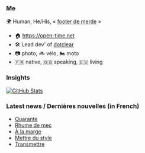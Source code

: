 ### Me

🌍 Human, He/His, « [footer de merde](https://open-time.net/post/2013/07/17/La-veritable-histoire-du-Footer-de-merde-) » 
* 🏠 https://open-time.net 
* 🛠️ Lead dev' of [dotclear](https://git.dotclear.org/dev/dotclear)
* 📷 photo, 🚲 vélo, 🏍️ moto 
* 🇫🇷 native, 🇬🇧 speaking, 🇪🇺 living

### Insights

[![GitHub Stats](https://github-readme-stats-sigma-five.vercel.app/api?username=franck-paul)](https://github.com/franck-paul)

### Latest news / Dernières nouvelles (in French)

<!-- BLOG-POST-LIST:START -->
- [Quarante](https://open-time.net/post/2024/10/20/Quarante)
- [Rhume de mec](https://open-time.net/post/2024/10/19/Rhume-de-mec)
- [À la marge](https://open-time.net/post/2024/10/18/A-la-marge)
- [Mettre du style](https://open-time.net/post/2024/10/17/Mettre-du-style)
- [Transmettre](https://open-time.net/post/2024/10/16/Transmettre)
<!-- BLOG-POST-LIST:END -->

